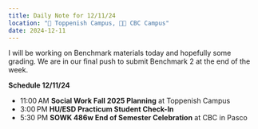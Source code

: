 ```yaml
---
title: Daily Note for 12/11/24
location: "🏫 Toppenish Campus, 🌃🏫 CBC Campus"
date: 2024-12-11
---
```

I will be working on Benchmark materials today and hopefully some grading. We are in our final push to submit Benchmark 2 at the end of the week.

**Schedule 12/11/24**

- 11:00 AM **Social Work Fall 2025 Planning** at Toppenish Campus
- 3:00 PM **HU/ESD Practicum Student Check-In**
- 5:30 PM **SOWK 486w End of Semester Celebration**  at CBC in Pasco